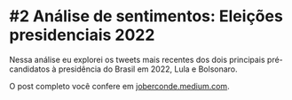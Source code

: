# #2 Análise de sentimentos: Eleições presidenciais 2022

Nessa análise eu explorei os tweets mais recentes dos dois principais pré-candidatos à presidência do Brasil em 2022, Lula e Bolsonaro.

O post completo você confere em [joberconde.medium.com](https://joberconde.medium.com).
